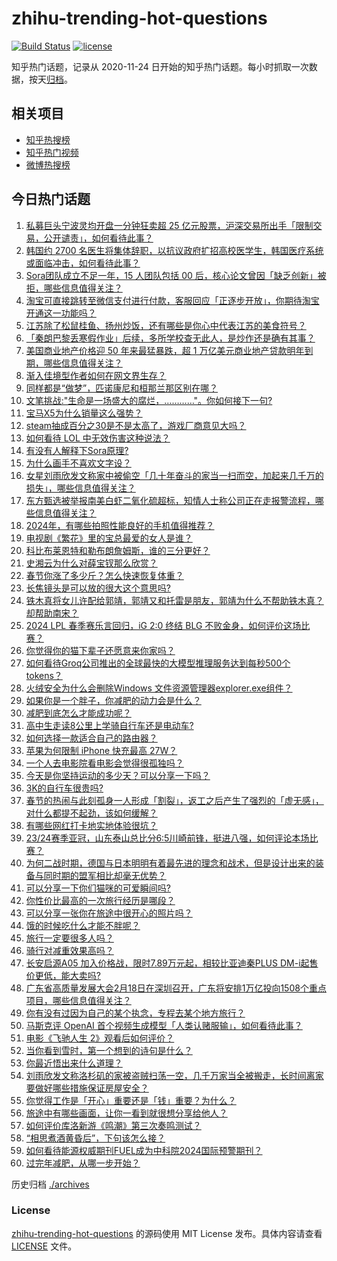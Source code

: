 # zhihu-trending-hot-questions

[![Build Status](https://github.com/justjavac/zhihu-trending-hot-questions/workflows/ci/badge.svg?branch=master)](https://github.com/justjavac/zhihu-trending-hot-questions/actions)
[![license](https://img.shields.io/github/license/justjavac/zhihu-trending-hot-questions)](https://github.com/justjavac/zhihu-trending-hot-questions/blob/master/LICENSE)

知乎热门话题，记录从 2020-11-24
日开始的知乎热门话题。每小时抓取一次数据，按天[归档](./archives)。

## 相关项目

- [知乎热搜榜](https://github.com/justjavac/zhihu-trending-top-search)
- [知乎热门视频](https://github.com/justjavac/zhihu-trending-hot-video)
- [微博热搜榜](https://github.com/justjavac/weibo-trending-hot-search)

## 今日热门话题

<!-- BEGIN -->
<!-- 最后更新时间 Wed Feb 21 2024 04:18:58 GMT+0800 (China Standard Time) -->

1. [私募巨头宁波灵均开盘一分钟狂卖超 25 亿元股票，沪深交易所出手「限制交易，公开谴责」，如何看待此事？](https://www.zhihu.com/question/645111356)
1. [韩国约 2700 名医生将集体辞职，以抗议政府扩招高校医学生，韩国医疗系统或面临冲击，如何看待此事？](https://www.zhihu.com/question/644894524)
1. [Sora团队成立不足一年，15 人团队包括 00 后，核心论文曾因「缺乏创新」被拒，哪些信息值得关注？](https://www.zhihu.com/question/644999399)
1. [淘宝可直接跳转至微信支付进行付款，客服回应「正逐步开放」，你期待淘宝开通这一功能吗？](https://www.zhihu.com/question/645074238)
1. [江苏除了松鼠桂鱼、扬州炒饭，还有哪些是你心中代表江苏的美食符号？](https://www.zhihu.com/question/639792477)
1. [「秦朗巴黎丢寒假作业」后续，多所学校查无此人，是炒作还是确有其事？](https://www.zhihu.com/question/644865981)
1. [美国商业地产价格迎 50 年来最猛暴跌，超 1 万亿美元商业地产贷款明年到期，哪些信息值得关注？](https://www.zhihu.com/question/644972969)
1. [渐入佳境型作者如何在网文界生存？](https://www.zhihu.com/question/644813480)
1. [同样都是“做梦”，匹诺康尼和桓那兰那区别在哪？](https://www.zhihu.com/question/644734714)
1. [文笔挑战:"生命是一场盛大的腐烂，…………"。你如何接下一句?](https://www.zhihu.com/question/640074013)
1. [宝马X5为什么销量这么强势？](https://www.zhihu.com/question/643652573)
1. [steam抽成百分之30是不是太高了，游戏厂商意见大吗？](https://www.zhihu.com/question/522861457)
1. [如何看待 LOL 中无效伤害这种说法？](https://www.zhihu.com/question/438457344)
1. [有没有人解释下Sora原理?](https://www.zhihu.com/question/644790078)
1. [为什么画手不喜欢文字设？](https://www.zhihu.com/question/606813279)
1. [女星刘雨欣发文称家中被偷空「几十年奋斗的家当一扫而空，加起来几千万的损失」，哪些信息值得关注？](https://www.zhihu.com/question/644920608)
1. [东方甄选被举报南美白虾二氧化硫超标，知情人士称公司正在走报警流程，哪些信息值得关注？](https://www.zhihu.com/question/644999424)
1. [2024年，有哪些拍照性能良好的手机值得推荐？](https://www.zhihu.com/question/637482412)
1. [电视剧《繁花》里的宝总最爱的女人是谁？](https://www.zhihu.com/question/638339582)
1. [科比布莱恩特和勒布朗詹姆斯，谁的三分更好？](https://www.zhihu.com/question/644932808)
1. [史湘云为什么对薛宝钗那么欣赏？](https://www.zhihu.com/question/639709800)
1. [春节你涨了多少斤？怎么快速恢复体重？](https://www.zhihu.com/question/644778990)
1. [长焦镜头是可以放的很大这个意思吗?](https://www.zhihu.com/question/636886381)
1. [铁木真将女儿许配给郭靖，郭靖又和托雷是朋友，郭靖为什么不帮助铁木真？却帮助南宋？](https://www.zhihu.com/question/524178544)
1. [2024 LPL 春季赛乐言回归，iG 2:0 终结 BLG 不败金身，如何评价这场比赛？](https://www.zhihu.com/question/645088059)
1. [你觉得你的猫下辈子还愿意来你家吗？](https://www.zhihu.com/question/644309831)
1. [如何看待Groq公司推出的全球最快的大模型推理服务达到每秒500个tokens？](https://www.zhihu.com/question/645010090)
1. [火绒安全为什么会删除Windows 文件资源管理器explorer.exe组件？](https://www.zhihu.com/question/642107690)
1. [如果你是一个胖子，你减肥的动力会是什么？](https://www.zhihu.com/question/644042197)
1. [减肥到底怎么才能成功呢？](https://www.zhihu.com/question/642967226)
1. [高中生走读8公里上学骑自行车还是电动车?](https://www.zhihu.com/question/644639260)
1. [如何选择一款适合自己的路由器？](https://www.zhihu.com/question/642171333)
1. [苹果为何限制 iPhone 快充最高 27W？](https://www.zhihu.com/question/638489642)
1. [一个人去电影院看电影会觉得很孤独吗？](https://www.zhihu.com/question/641825716)
1. [今天是你坚持运动的多少天？可以分享一下吗？](https://www.zhihu.com/question/643044252)
1. [3K的自行车很贵吗?](https://www.zhihu.com/question/644431897)
1. [春节的热闹与此刻孤身一人形成「割裂」，返工之后产生了强烈的「虚无感」，对什么都提不起劲，该如何缓解？](https://www.zhihu.com/question/644731603)
1. [有哪些网红打卡地实地体验很坑？](https://www.zhihu.com/question/642213058)
1. [23/24赛季亚冠，山东泰山总比分6:5川崎前锋，挺进八强，如何评论本场比赛？](https://www.zhihu.com/question/645087655)
1. [为何二战时期，德国与日本明明有着最先进的理念和战术，但是设计出来的装备与同时期的盟军相比却毫无优势？](https://www.zhihu.com/question/644819384)
1. [可以分享一下你们猫咪的可爱瞬间吗?](https://www.zhihu.com/question/375430831)
1. [你性价比最高的一次旅行经历是哪段？](https://www.zhihu.com/question/642212952)
1. [可以分享一张你在旅途中很开心的照片吗？](https://www.zhihu.com/question/641372484)
1. [饿的时候吃什么才能不胖呢？](https://www.zhihu.com/question/644256353)
1. [旅行一定要很多人吗？](https://www.zhihu.com/question/642931314)
1. [骑行对减重效果高吗？](https://www.zhihu.com/question/644141402)
1. [长安启源A05 加入价格战，限时7.89万元起，相较比亚迪秦PLUS DM-i起售价更低，能大卖吗?](https://www.zhihu.com/question/644954983)
1. [广东省高质量发展大会2月18日在深圳召开，广东将安排1万亿投向1508个重点项目，哪些信息值得关注？](https://www.zhihu.com/question/644729607)
1. [你有没有过因为自己的某个执念，专程去某个地方旅行？](https://www.zhihu.com/question/642212904)
1. [马斯克评 OpenAI 首个视频生成模型「人类认赌服输」，如何看待此事？](https://www.zhihu.com/question/644557239)
1. [电影《飞驰人生 2》观看后如何评价？](https://www.zhihu.com/question/644141554)
1. [当你看到雪时，第一个想到的诗句是什么？](https://www.zhihu.com/question/644921405)
1. [你最近悟出来什么道理？](https://www.zhihu.com/question/644705032)
1. [刘雨欣发文称洛杉矶的家被盗贼扫荡一空，几千万家当全被搬走，长时间离家要做好哪些措施保证房屋安全？](https://www.zhihu.com/question/644909966)
1. [你觉得工作是「开心」重要还是「钱」重要？为什么？](https://www.zhihu.com/question/644911189)
1. [旅途中有哪些画面，让你一看到就很想分享给他人？](https://www.zhihu.com/question/639184921)
1. [如何评价库洛新游《鸣潮》第三次奏鸣测试？](https://www.zhihu.com/question/644891170)
1. [“相思煮酒黄昏后”，下句该怎么接？](https://www.zhihu.com/question/645000497)
1. [如何看待能源权威期刊FUEL成为中科院2024国际预警期刊？](https://www.zhihu.com/question/644841120)
1. [过完年减肥，从哪一步开始？](https://www.zhihu.com/question/644787153)

<!-- END -->

历史归档 [./archives](./archives)

### License

[zhihu-trending-hot-questions](https://github.com/justjavac/zhihu-trending-hot-questions)
的源码使用 MIT License 发布。具体内容请查看 [LICENSE](./LICENSE) 文件。
